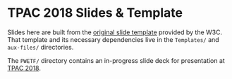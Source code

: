 # TPAC 2018 Slides & Template

Slides here are built from the
[original slide template](https://www.w3.org/2018/Talks/TPAC-2018/Templates/)
provided by the W3C. That template and its necessary dependencies live in the
`Templates/` and `aux-files/` directories.

The `PWETF/` directory contains an in-progress slide deck for presentation at
[TPAC 2018](https://www.w3.org/2018/10/TPAC/).
